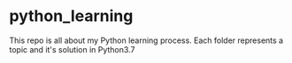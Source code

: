 # python_learning
This repo is all about my Python learning process. 
Each folder represents a topic and it's solution in Python3.7